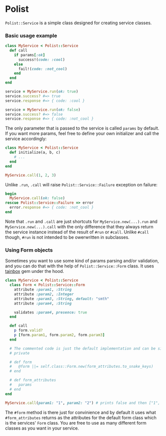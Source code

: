 # Polist

`Polist::Service` is a simple class designed for creating service classes.

### Basic usage example
```ruby
class MyService < Polist::Service
  def call
    if params[:ok]
      success!(code: :cool)
    else
      fail!(code: :not_cool)
    end
  end
end

service = MyService.run(ok: true)
service.success? #=> true
service.response #=> { code: :cool }

service = MyService.run(ok: false)
service.success? #=> false
service.response #=> { code: :not_cool }
```

The only parameter that is passed to the service is called `params` by default. If you want more params, feel free to define your own initializer and call the service accordingly:

```ruby
class MyService < Polist::Service
  def initialize(a, b, c)
    # ...
  end
end

MyService.call(1, 2, 3)
```

Unlike `.run`, `.call` will raise `Polist::Service::Failure` exception on failure:

```ruby
begin
  MyService.call(ok: false)
rescue Polist::Service::Failure => error
  error.response #=> { code: :not_cool }
end
```

Note that `.run` and `.call` are just shortcuts for `MyService.new(...).run` and `MyService.new(...).call` with the only difference that they always return the service instance instead of the result of `#run` or `#call`. Unlike `#call` though, `#run` is not intended to be owerwritten in subclasses.

### Using Form objects
Sometimes you want to use some kind of params parsing and/or validation, and you can do that with the help of `Polist::Service::Form` class. It uses [tainbox](https://github.com/enthrops/tainbox) gem under the hood.

```ruby
class MyService < Polist::Service
  class Form < Polist::Service::Form
    attribute :param1, :String
    attribute :param2, :Integer
    attribute :param3, :String, default: "smth"
    attribute :param4, :String

    validates :param4, presence: true
  end

  def call
    p form.valid?
    p [form.param1, form.param2, form.param3]
  end

  # The commented code is just the default implementation and can be simply overwritten
  # private

  # def form
  #   @form ||= self.class::Form.new(form_attributes.to_snake_keys)
  # end

  # def form_attributes
  #   params
  # end
end

MyService.call(param1: "1", param2: "2") # prints false and then ["1", 2, "smth"]
```
The `#form` method is there just for convinience and by default it uses what `#form_attributes` returns as the attributes for the default form class which is the services' `Form` class. You are free to use as many different form classes as you want in your service.
